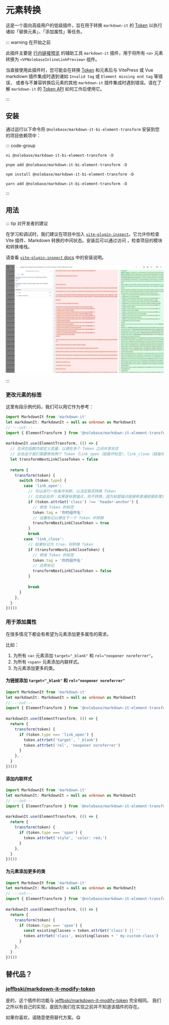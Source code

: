 # 元素转换 <Badge type="tip" text="v2.0.0-rc4" />

这是一个面向高级用户的低级插件，旨在用于转换 `markdown-it` 的 [Token](https://markdown-it.github.io/markdown-it/#Token) 以执行诸如「替换元素」、「添加属性」等任务。

::: warning 在开始之前

此插件主要是 [行内链接预览](/pages/zh-CN/integrations/vitepress-plugin-inline-link-preview/) 的辅助工具 `markdown-it` 插件，用于将所有 `<a>` 元素转换为 `<VPNolebaseInlineLinkPreview>` 组件。

当直接使用此插件时，您可能会在转换 [Token](https://markdown-it.github.io/markdown-it/#Token) 和元素后与 VitePress 或 Vue markdown 插件集成时遇到诸如 `Invalid tag` 或 `Element missing end tag` 等错误，
或者与不兼容转换后元素的其他 `markdown-it` 插件集成时遇到错误。请在了解 `markdown-it` 的 [Token API](https://markdown-it.github.io/markdown-it/#Token) 如何工作后使用它。

:::

## 安装

通过运行以下命令将 `@nolebase/markdown-it-bi-element-transform` 安装到您的项目依赖项中：

::: code-group

```shell [@antfu/ni]
ni @nolebase/markdown-it-bi-element-transform -D
```

```shell [pnpm]
pnpm add @nolebase/markdown-it-bi-element-transform -D
```

```shell [npm]
npm install @nolebase/markdown-it-bi-element-transform -D
```

```shell [yarn]
yarn add @nolebase/markdown-it-bi-element-transform -D
```

:::

## 用法

::: tip 对开发者的建议

在学习和调试时，我们建议在项目中加入 [`vite-plugin-inspect`](https://github.com/antfu/vite-plugin-inspect)。它允许你检查 Vite 插件、Markdown 转换的中间状态。安装后可以通过访问 [](http://localhost:5173/__inspect/)，检查项目的模块和转换堆栈。

请查看 [`vite-plugin-inspect` docs](https://github.com/antfu/vite-plugin-inspect) 中的安装说明。

<picture>
  <source srcset="./assets/vite-plugin-inspect-screenshot-day-theme.png" media="(prefers-color-scheme: light)">
  <source srcset="./assets/vite-plugin-inspect-screenshot-night-theme.png" media="(prefers-color-scheme: dark)">
  <img src="./assets//vite-plugin-inspect-screenshot-day-theme.png" alt="vite-plugin-inspect 截图" />
</picture>

:::

### 更改元素的标签

这里有段示例代码，我们可以用它作为参考：

```ts twoslash
import MarkdownIt from 'markdown-it'
let markdownIt: MarkdownIt = null as unknown as MarkdownIt
// ---cut---
import { ElementTransform } from '@nolebase/markdown-it-element-transform'

markdownIt.use(ElementTransform, (() => {
  // 在闭包函数内部定义变量，以便在多个 Token 之间共享状态
  // 此处由于我们需要修改两个 Token（link_open（链接开标签），link_close（链接闭标签）），所以我们需要一个变量来跟踪下一个 Token 是否需要转换
  let transformNextLinkCloseToken = false

  return {
    transform(token) {
      switch (token.type) {
        case 'link_open':
          // 可以进行一些条件判断，以决定是否转换 Token
          // 比如此处的：如果是标题锚点，则不转换，因为标题锚点链接和普通链接处理方法可能会有所不同
          if (token.attrGet('class') !== 'header-anchor') {
            // 修改 Token 的标签
            token.tag = '你的组件名'
            // 设置标记以便在下一个 Token 中转换
            transformNextLinkCloseToken = true
          }
          break
        case 'link_close':
          // 如果标记为 true，则转换 Token
          if (transformNextLinkCloseToken) {
            // 修改 Token 的标签
            token.tag = '你的组件名'
            // 还原标记
            transformNextLinkCloseToken = false
          }

          break
      }
    },
  }
})())
```

### 用于添加属性

在很多情况下都会有希望为元素添加更多属性的需求。

比如：

1. 为所有 `<a>` 元素添加 `target="_blank"` 和 `rel="noopener noreferrer"`。
2. 为所有 `<span>` 元素添加内联样式。
3. 为元素添加更多的类。

#### 为链接添加 `target="_blank"` 和 `rel="noopener noreferrer"`

```ts twoslash
import MarkdownIt from 'markdown-it'
let markdownIt: MarkdownIt = null as unknown as MarkdownIt
// ---cut---
import { ElementTransform } from '@nolebase/markdown-it-element-transform'

markdownIt.use(ElementTransform, (() => {
  return {
    transform(token) {
      if (token.type === 'link_open') {
        token.attrSet('target', '_blank')
        token.attrSet('rel', 'noopener noreferrer')
      }
    },
  }
})())
```

#### 添加内联样式

```ts twoslash
import MarkdownIt from 'markdown-it'
let markdownIt: MarkdownIt = null as unknown as MarkdownIt
// ---cut---
import { ElementTransform } from '@nolebase/markdown-it-element-transform'

markdownIt.use(ElementTransform, (() => {
  return {
    transform(token) {
      if (token.type === 'span') {
        token.attrSet('style', 'color: red;')
      }
    },
  }
})())
```

#### 为元素添加更多的类

```ts twoslash
import MarkdownIt from 'markdown-it'
let markdownIt: MarkdownIt = null as unknown as MarkdownIt
// ---cut---
import { ElementTransform } from '@nolebase/markdown-it-element-transform'

markdownIt.use(ElementTransform, (() => {
  return {
    transform(token) {
      if (token.type === 'span') {
        const existingClasses = token.attrGet('class') || ''
        token.attrSet('class', existingClasses + ' my-custom-class')
      }
    },
  }
})())
```

## 替代品？

### [jeffbski/markdown-it-modify-token](https://github.com/jeffbski/markdown-it-modify-token)

是的，这个插件的功能与 [jeffbski/markdown-it-modify-token](https://github.com/jeffbski/markdown-it-modify-token) 完全相同。
我们之所以有自己的实现，是因为我们在实现之前并不知道该插件的存在。

如果你喜欢，请随意使用替代方案。😋
